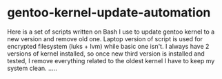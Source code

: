 # gentoo-kernel-update-automation
Here is a set of scripts written on Bash I use to update gentoo kernel to a new version and remove old one. 
Laptop version of script is used for encrypted filesystem (luks + lvm) while basic one isn't. 
I always have 2 versions of kernel installed, so once new third version is installed and tested, 
I remove everything related to the oldest kernel I have to keep my system clean.
.....
